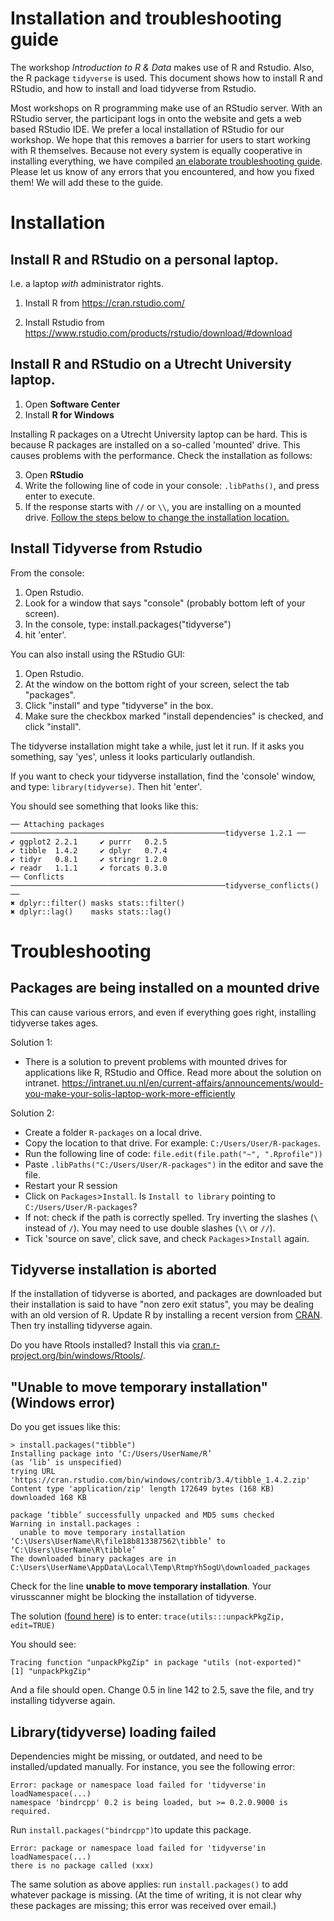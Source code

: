 # Installation and troubleshooting guide

The workshop *Introduction to R & Data* makes use of R and Rstudio. 
Also, the R package `tidyverse` is used. This document shows how to install 
R and RStudio, and how to install and load tidyverse from Rstudio.

Most workshops on R programming make use of an RStudio server. With an RStudio
server, the participant logs in onto the website and gets a web based RStudio
IDE. We prefer a local installation of RStudio for our workshop. We hope that 
this removes a barrier for users to start working with R themselves. Because  not every system
is equally cooperative in installing everything, we have compiled [an elaborate troubleshooting guide](installation.md#troubleshooting).
Please let us know of any errors that you encountered, and how you fixed them! We will add these to the guide.

# Installation

## Install R and RStudio on a personal laptop.

I.e. a laptop *with* administrator rights.

1) Install R from https://cran.rstudio.com/

2) Install Rstudio from https://www.rstudio.com/products/rstudio/download/#download

## Install R and RStudio on a Utrecht University laptop. 

1) Open **Software Center**
2) Install **R for Windows**

Installing R packages on a Utrecht University laptop can be hard. This is because R packages are installed on a so-called 'mounted' drive. This causes problems with the performance. Check the installation as follows:

3) Open **RStudio**
4) Write the following line of code in your console: `.libPaths()`, and press enter to execute.
5) If the response starts with `//` or `\\`, you are installing on a mounted drive. [Follow the steps below to change the installation location.](installation.md#packages-are-being-installed-on-a-mounted-drive) 

## Install Tidyverse from Rstudio
From the console:
1) Open Rstudio.
2) Look for a window that says "console" (probably bottom left of your screen). 
3) In the console, type: install.packages("tidyverse")
4) hit 'enter'.

You can also install using the RStudio GUI:
1) Open Rstudio.
2) At the window on the bottom right of your screen, select the tab "packages".
3) Click "install" and type "tidyverse" in the box. 
4) Make sure the checkbox marked "install dependencies" is checked, and click "install".

The tidyverse installation might take a while, just let it run. If it asks you something, say 'yes', unless it looks particularly outlandish.

If you want to check your tidyverse installation, find the 'console' window, and type:
`library(tidyverse)`. Then hit 'enter'.
 
You should see something that looks like this:

```
── Attaching packages ────────────────────────────────────────────────tidyverse 1.2.1 ──
✔ ggplot2 2.2.1     ✔ purrr   0.2.5
✔ tibble  1.4.2     ✔ dplyr   0.7.4
✔ tidyr   0.8.1     ✔ stringr 1.2.0
✔ readr   1.1.1     ✔ forcats 0.3.0
── Conflicts ────────────────────────────────────────────────tidyverse_conflicts() ──
✖ dplyr::filter() masks stats::filter()
✖ dplyr::lag()    masks stats::lag() 
```
 

# Troubleshooting

## Packages are being installed on a mounted drive

This can cause various errors, and even if everything goes right, installing tidyverse takes ages.

Solution 1: 

- There is a solution to prevent problems with mounted drives for applications like R, RStudio and Office. Read more about the solution on intranet. https://intranet.uu.nl/en/current-affairs/announcements/would-you-make-your-solis-laptop-work-more-efficiently

Solution 2:

- Create a folder `R-packages` on a local drive. 
- Copy the location to that drive. For example: `C:/Users/User/R-packages`.
- Run the following line of code: `file.edit(file.path("~", ".Rprofile"))`
- Paste `.libPaths("C:/Users/User/R-packages")` in the editor and save the file.
- Restart your R session
- Click on `Packages`>`Install`. Is `Install to library` pointing to `C:/Users/User/R-packages`?
- If not: check if the path is correctly spelled. Try inverting the slashes (`\` instead of `/`). You may need to use double slashes (`\\` or `//`).
- Tick 'source on save', click save, and check `Packages`>`Install` again. 

## Tidyverse installation is aborted

If the installation of tidyverse is aborted, and packages are downloaded but their installation is said to have "non zero exit status", you may be dealing with an old version of R. Update R by installing a recent version from [CRAN](https://cran.rstudio.com/). Then try installing tidyverse again.

Do you have Rtools installed? Install this via [cran.r-project.org/bin/windows/Rtools/](https://cran.r-project.org/bin/windows/Rtools/).


## "Unable to move temporary installation" (Windows error)

Do you get issues like this: 

```
> install.packages("tibble")
Installing package into ‘C:/Users/UserName/R’
(as ‘lib’ is unspecified)
trying URL 'https://cran.rstudio.com/bin/windows/contrib/3.4/tibble_1.4.2.zip'
Content type 'application/zip' length 172649 bytes (168 KB)
downloaded 168 KB

package ‘tibble’ successfully unpacked and MD5 sums checked
Warning in install.packages :
  unable to move temporary installation ‘C:\Users\UserName\R\file18b813387562\tibble’ to ‘C:\Users\UserName\R\tibble’
The downloaded binary packages are in
C:\Users\UserName\AppData\Local\Temp\RtmpYh5ogU\downloaded_packages
```

Check for the line **unable to move temporary installation**. Your virusscanner might be blocking the installation of tidyverse.

The solution ([found here](https://code.adonline.id.au/unable-to-move-temporary-installation-r/)) is to enter:
```trace(utils:::unpackPkgZip, edit=TRUE)```

You should see:
```
Tracing function "unpackPkgZip" in package "utils (not-exported)"
[1] "unpackPkgZip"
```

And a file should open.
Change 0.5 in line 142 to 2.5, save the file, and try installing tidyverse again.

## Library(tidyverse) loading failed

Dependencies might be missing, or outdated, and need to be installed/updated manually. For instance, you see the following error:
```
Error: package or namespace load failed for 'tidyverse'in loadNamespace(...)
namespace 'bindrcpp' 0.2 is being loaded, but >= 0.2.0.9000 is required.
```
Run `install.packages("bindrcpp")`to update this package.

```
Error: package or namespace load failed for 'tidyverse'in loadNamespace(...)
there is no package called (xxx)
```
The same solution as above applies: run `install.packages()` to add whatever package is missing. (At the time of writing, it is not clear why these packages are missing; this error was received over email.)

